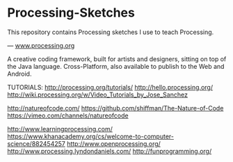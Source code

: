 # Processing-Sketches

This repository contains Processing sketches I use to teach Processing.

—
www.processing.org

A creative coding framework, built for artists and designers, sitting on top of the Java language. Cross-Platform, also available to publish to the Web and Android.

TUTORIALS:
http://processing.org/tutorials/
http://hello.processing.org/
http://wiki.processing.org/w/Video_Tutorials_by_Jose_Sanchez

http://natureofcode.com/
https://github.com/shiffman/The-Nature-of-Code
https://vimeo.com/channels/natureofcode

http://www.learningprocessing.com/
https://www.khanacademy.org/cs/welcome-to-computer-science/882454257
http://www.openprocessing.org/
http://www.processing.lyndondaniels.com/
http://funprogramming.org/

